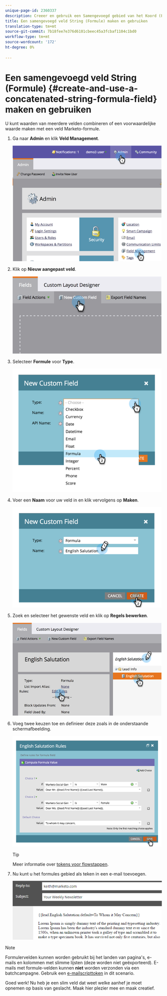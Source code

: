 ```yaml
---
unique-page-id: 2360337
description: Creeer en gebruik een Samengevoegd gebied van het Koord (Formule) - Marketo Docs - de Documentatie van het Product
title: Een samengevoegd veld String (Formule) maken en gebruiken
translation-type: tm+mt
source-git-commit: 7b18fee7e376d6101cbeec45a3fcbaf1104c1bd0
workflow-type: tm+mt
source-wordcount: '172'
ht-degree: 0%

---
```



# Een samengevoegd veld String (Formule) {#create-and-use-a-concatenated-string-formula-field} maken en gebruiken

U kunt waarden van meerdere velden combineren of een voorwaardelijke waarde maken met een veld Marketo-formule.

1. Ga naar **Admin** en klik **Veld Management**.

   ![](assets/image2014-9-19-9-3a44-3a58.png)

1. Klik op **Nieuw aangepast veld**.

   ![](assets/image2014-9-19-9-3a45-3a8.png)

1. Selecteer **Formule** voor **Type**.

   ![](assets/image2014-9-19-9-3a45-3a17.png)

1. Voer een **Naam** voor uw veld in en klik vervolgens op **Maken**.

   ![](assets/image2014-9-19-9-3a46-3a0.png)

1. Zoek en selecteer het gewenste veld en klik op **Regels bewerken**.

   ![](assets/image2014-9-19-9-3a46-3a13.png)

1. Voeg twee keuzen toe en definieer deze zoals in de onderstaande schermafbeelding.

   ![](assets/image2014-9-19-9-3a46-3a25.png)

   >[!TIP]
   >
   >Meer informatie over [tokens voor flowstappen](/help/marketo/product-docs/core-marketo-concepts/smart-campaigns/flow-actions/use-tokens-in-flow-steps.md).

1. Nu kunt u het formules gebied als teken in een e-mail toevoegen.

   ![](assets/seven.png)

>[!NOTE]
>
>Formulervelden kunnen worden gebruikt bij het landen van pagina&#39;s, e-mails en kolommen met slimme lijsten (deze worden niet geëxporteerd). E-mails met formule-velden kunnen **niet** worden verzonden via een batchcampagne. Gebruik een [e-mailscripttoken](/help/marketo/product-docs/email-marketing/general/using-tokens/create-an-email-script-token.md) in dit scenario.

Goed werk! Nu heb je een slim veld dat weet welke aanhef je moet opnemen op basis van geslacht. Maak hier plezier mee en maak creatief.
